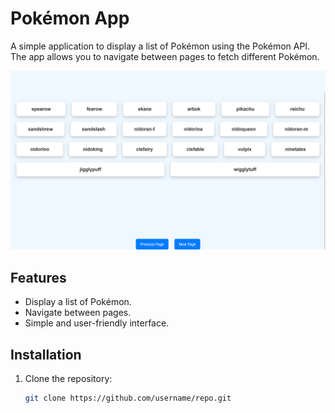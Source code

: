 # Pokémon App

A simple application to display a list of Pokémon using the Pokémon API. The app allows you to navigate between pages to fetch different Pokémon.


![Screenshot](./public/readme.png)

## Features

- Display a list of Pokémon.
- Navigate between pages.
- Simple and user-friendly interface.

## Installation

1. Clone the repository:
   ```bash
   git clone https://github.com/username/repo.git
